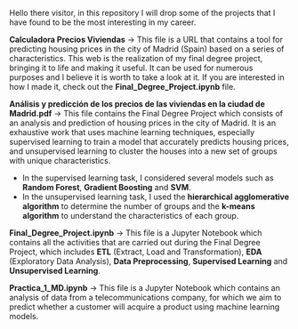 
Hello there visitor, in this repository I will drop some of the projects that I have found to be the most interesting in my career.

**Calculadora Precios Viviendas** -> This file is a URL that contains a tool for predicting housing prices in the city of Madrid (Spain) based on a series of characteristics. This web is the realization of my final degree project, bringing it to life and making it useful. It can be used for numerous purposes and I believe it is worth to take a look at it. If you are interested in how I made it, check out the **Final_Degree_Project.ipynb** file. 

**Análisis y predicción de los precios de las viviendas en la ciudad de Madrid.pdf** -> This file contains the Final Degree Project which consists of an analysis and prediction of housing prices in the city of Madrid. It is an exhaustive work that uses machine learning techniques, especially supervised learning to train a model that accurately predicts housing prices, and unsupervised learning to cluster the houses into a new set of groups with unique characteristics. 
- In the supervised learning task, I considered several models such as **Random Forest**, **Gradient Boosting** and **SVM**.
- In the unsupervised learning task, I used the **hierarchical agglomerative algorithm** to determine the number of groups and the **k-means algorithm** to understand the characteristics of each group.

**Final_Degree_Project.ipynb** -> This file is a Jupyter Notebook which contains all the activities that are carried out during the Final Degree Project, which includes **ETL** (Extract, Load and Transformation), **EDA** (Exploratory Data Analysis), **Data Preprocessing**, **Supervised Learning** and **Unsupervised Learning**. 

**Practica_1_MD.ipynb** -> This file is a Jupyter Notebook which contains an analysis of data from a telecommunications company, for which we aim to predict whether a customer will acquire a product using machine learning models.

